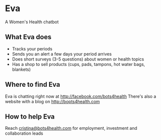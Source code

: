 # Eva
A Women's Health chatbot

## What Eva does
- Tracks your periods
- Sends you an alert a few days your period arrives
- Does short surveys (3-5 questions) about women or health topics
- Has a shop to sell products (cups, pads, tampons, hot water bags, blankets)

## Where to find Eva
Eva is chatting right now at http://facebook.com/bots4health
There's also a website with a blog on http://bopts4health.com

## How to help Eva
Reach cristina@bots4health.com for employment, investment and collaboration leads

